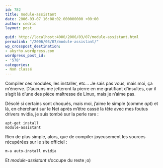 ```yaml
---
id: 782
title: module-assistant
date: 2006-03-07 16:08:02.000000000 +00:00
author: cedric
layout: post

guid: http://localhost:4000/2006/03/07/module-assistant.html
permalink: "/2006/03/07/module-assistant/"
wp_crosspost_destination:
- akyrho.wordpress.com
wordpress_post_id:
- '578'
categories:
- Non classé
---
```

Compiler ces modules, les installer, etc… Je sais pas vous, mais moi, ça m’énerve. D’aucuns me jetteront la pierre en me gratifiant d’insultes, car il s’agit là d’une des pièce maîtresse de Linux, mais je n’aime pas.

Désolé si certains sont choqués, mais moi, j’aime le simple (comme _apt_) et là, en cherchant sur le Net après m’être cassé la tête avec mes foutus drivers nvidia, je suis tombé sur la perle rare :

<code class="highlighter-rouge">apt-get install module-assistant</code>

Rien de plus simple, alors, que de compiler joyeusement les sources récupérées sur le site officiel :

<code class="highlighter-rouge">m-a auto-install nvidia</code>

Et _module-assistant_ s’occupe du reste ;o)